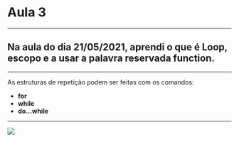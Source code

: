 # Aula 3
---

## Na aula do dia 21/05/2021, aprendi o que é Loop, escopo e a  usar a palavra reservada function.  
____

As estruturas de repetição podem ser feitas com os comandos: 

* **for**
* **while**
* **do...while**
---

![](https://genexatas.com.br/wp-content/uploads/2020/04/progra.jpg)